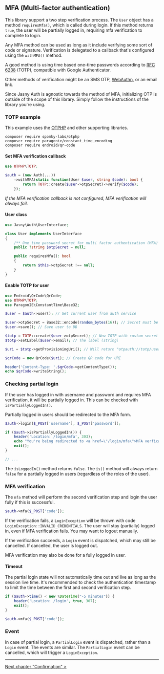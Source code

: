 MFA (Multi-factor authentication)
---

This library support a two step verification process. The `User` object has a method `requiresMfa()`, which is called
during login. If this method returns `true`, the user will be partially logged in, requiring mfa verification to
complete to login.

Any MFA method can be used as long as it include verifying some sort of code or signature. Verification is delegated
to a callback that's configured using the `withMFA()` method. 

A good method is using time based one-time passwords according to [RFC 6238](http://tools.ietf.org/html/rfc6238) (TOTP),
compatible with Google Authenticator.

Other methods of verification might be an SMS OTP, [WebAuthn](https://webauthn.guide/), or an email link.

Since Jasny Auth is agnostic towards the method of MFA, initializing OTP is outside of the scope of this library. Simply
follow the instructions of the library you're using.

### TOTP example

This example uses the [OTPHP](https://github.com/Spomky-Labs/otphp) and other supporting libraries.

```
composer require spomky-labs/otphp
composer require paragonie/constant_time_encoding
composer require endroid/qr-code
```

#### Set MFA verification callback

```php
use OTPHP\TOTP;

$auth = (new Auth(...))
    ->withMFA(static function(User $user, string $code): bool {
        return TOTP::create($user->otpSecret)->verify($code);
    });
```

_If the MFA verification callback is not configured, MFA verification will always fail._

#### User class

```php
use Jasny\Auth\UserInterface;

class User implements UserInterface
{
    /** One time password secret for multi factor authentication (MFA) */
    public ?string $otpSecret = null;

    public requiresMfa(): bool
    {
        return $this->otpSecret !== null;
    }
}
```

#### Enable TOTP for user

```php
use Endroid\QrCode\QrCode;
use OTPHP\TOTP;
use ParagonIE\ConstantTime\Base32;

$user = $auth->user(); // Get current user from auth service

$user->otpSecret = Base32::encode(random_bytes(16)); // Secret must be base32 encoded
$user->save(); // Save user to DB

$totp = TOTP::create($user->otpSecret); // New TOTP with custom secret
$totp->setLabel($user->email); // The label (string)

$uri = $totp->getProvisioningUri(); // Will return "otpauth://totp/user@example.com?secret=JBSWY3DPEHPK3PXP"

$qrCode = new QrCode($uri); // Create QR code for URI

header('Content-Type: '.$qrCode->getContentType());
echo $qrCode->writeString();
``` 

### Checking partial login

If the user has logged in with username and password and requires MFA verification, it will be partially
logged in. This can be checked with `isPartiallyLoggedIn()`.

Partially logged in users should be redirected to the MFA form.

```php
$auth->login($_POST['username'], $_POST['password']);

if ($auth->isPartiallyLoggedIn()) {
    header('Location: /login/mfa', 303);
    echo "You're being redirected to <a href=\"/login/mfa\">MFA verfication</a>";
    exit();
}

// ...
```

The `isLoggedIn()` method returns `false`. The `is()` method will always return `false` for a partially
logged in users (regardless of the roles of the user).

### MFA verification

The `mfa` method will perform the second verification step and login the user fully if this is successful. 

```php
$auth->mfa($_POST['code']);
```

If the verification fails, a `LoginException` will be thrown with code `LoginException::INVALID_CREDENTIALS`.
The user will stay (partially) logged in, even if MFA verification fails. You may want to logout manually.

If the verification succeeds, a `Login` event is dispatched, which may still be cancelled. If cancelled, the user is
logged out.

MFA verification may also be done for a fully logged in user.

#### Timeout

The partial login state will not automatically time out and live as long as the session live time. It's recommended to
check the authentication timestamp to limit the time between the first and second verification step.

```php
if ($auth->time() < new \DateTime("-5 minutes")) {
    header('Location: /login', true, 307);
    exit();
}

$auth->mfa($_POST['code']);
```

### Event

In case of partial login, a `PartialLogin` event is dispatched, rather than a `Login` event. The events are similar. The
`PartialLogin` event can be cancelled, which will trigger a `LoginException`.

---

[Next chapter "Confirmation" >](confirmation.md)
